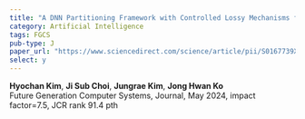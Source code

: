 ```yaml
---
title: "A DNN Partitioning Framework with Controlled Lossy Mechanisms for Edge-Cloud Collaborative Intelligence"
category: Artificial Intelligence
tags: FGCS
pub-type: J
paper_url: "https://www.sciencedirect.com/science/article/pii/S0167739X24000062"
select: y
---
```


**Hyochan Kim**, **Ji Sub Choi**, **Jungrae Kim**, **Jong Hwan Ko** <br>
Future Generation Computer Systems, Journal, May 2024, impact factor=7.5, JCR rank 91.4 pth

